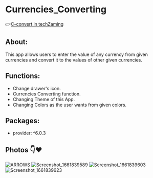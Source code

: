 # Currencies_Converting
  👉[C-convert in techZaming](https://youtu.be/wtysEnp5_yU)
## About: 
This app allows users to enter the value of any currency from given currencies and convert it to the values of other given currencies.

## Functions: 
  - Change drawer's icon.
  - Currencies Converting function.
  - Changing Theme of this App.
  - Changing Colors as the user wants from given colors.
  
## Packages:
  - provider: ^6.0.3


## Photos 👇❤
![ARROWS](https://user-images.githubusercontent.com/93387228/187363303-a86021fb-cbbe-4b7a-ac21-a739314ed9cb.png)
![Screenshot_1661839589](https://user-images.githubusercontent.com/93387228/187362289-977c3e72-edf6-41fb-ba57-173696283e4b.png)
![Screenshot_1661839603](https://user-images.githubusercontent.com/93387228/187362293-a2bdca20-042b-4ffb-9545-45ad2bcd33e8.png)
![Screenshot_1661839623](https://user-images.githubusercontent.com/93387228/187362296-b1bad5fe-584c-421f-8b74-10ee4f81c560.png)
